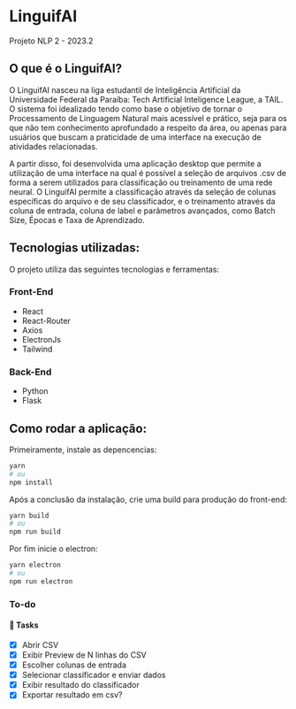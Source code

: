 # LinguifAI
Projeto NLP 2 - 2023.2

## O que é o LinguifAI?
O LinguifAI nasceu na liga estudantil de Inteligência Artificial da Universidade Federal da Paraíba: Tech Artificial Inteligence League, a TAIL. O sistema foi idealizado tendo como base o objetivo de tornar o Processamento de Linguagem Natural mais acessível e prático, seja para os que não tem conhecimento aprofundado a respeito da área, ou apenas para usuários que buscam a praticidade de uma interface na execução de atividades relacionadas.

A partir disso, foi desenvolvida uma aplicação desktop que permite a utilização de uma interface na qual é possível a seleção de arquivos .csv de forma a serem utilizados para classificação ou treinamento de uma rede neural. O LinguifAI permite a classificação através da seleção de colunas específicas do arquivo e de seu classificador, e o treinamento através da coluna de entrada, coluna de label e parâmetros avançados, como Batch Size, Épocas e Taxa de Aprendizado.

## Tecnologias utilizadas:
O projeto utiliza das seguintes tecnologias e ferramentas:

### Front-End
* React
* React-Router
* Axios
* ElectronJs
* Tailwind

### Back-End
* Python
* Flask

## Como rodar a aplicação:

Primeiramente, instale as depencencias:

```bash
yarn
# ou
npm install
```

Após a conclusão da instalação, crie uma build para produção do front-end:

```bash
yarn build
# ou
npm run build
```

Por fim inicie o electron:

```bash
yarn electron
# ou
npm run electron
```

### To-do

#### 🚀 Tasks

- [x] Abrir CSV
- [x] Exibir Preview de N linhas do CSV
- [x] Escolher colunas de entrada
- [X] Selecionar classificador e enviar dados
- [x] Exibir resultado do classificador
- [x] Exportar resultado em csv?